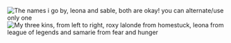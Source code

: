 ![The names i go by, leona and sable, both are okay! you can alternate/use only one](https://i.imgur.com/zkmBtlZ.png)
![My three kins, from left to right, roxy lalonde from homestuck, leona from league of legends and samarie from fear and hunger](https://i.imgur.com/mSDvdW6.png)



<!--
**sableWards/sableWards** is a ✨ _special_ ✨ repository because its `README.md` (this file) appears on your GitHub profile.

Here are some ideas to get you started:

- 🔭 I’m currently working on ...
- 🌱 I’m currently learning ...
- 👯 I’m looking to collaborate on ...
- 🤔 I’m looking for help with ...
- 💬 Ask me about ...
- 📫 How to reach me: ...
- 😄 Pronouns: ...
- ⚡ Fun fact: ...
-->
